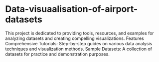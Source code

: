 # Data-visuaalisation-of-airport-datasets
This project is dedicated to providing tools, resources, and examples for analyzing datasets and creating compelling visualizations.  Features Comprehensive Tutorials: Step-by-step guides on various data analysis techniques and visualization methods.  Sample Datasets: A collection of datasets for practice and demonstration purposes.
